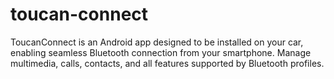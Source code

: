 # toucan-connect
ToucanConnect is an Android app designed to be installed on your car, enabling seamless Bluetooth connection from your smartphone. Manage multimedia, calls, contacts, and all features supported by Bluetooth profiles.
